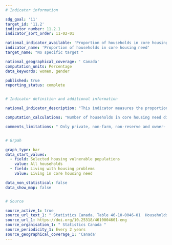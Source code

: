 ```yaml
---
# Indicator information

sdg_goal: '11'
target_id: '11.2'
indicator_number: 11.2.1
indicator_sort_order: 11-02-01

national_indicator_available: 'Proportion of households in core housing need'
indicator_name: 'Proportion of households in core housing need'
target_name: "No specific target "

national_geographical_coverage: ' Canada'
computation_units: Percentage
data_keywords: women, gender

published: true
reporting_status: complete


# Indicator definition and additional information

national_indicator_description: "This indicator measures the proportion of household that lives in core housing need."

computation_calculations: "Number of households in core housing need divided by all households for each category."

comments_limitations: " Only private, non-farm, non-reserve and owner- or renter-households with incomes greater than zero and shelter-cost-to-income ratios less than 100% are assessed for ‘core housing need.’ Non-family households with at least one maintainer aged 15 to 29 attending school are considered not to be in ‘core housing need’ regardless of their housing circumstances. Attending school is considered a transitional phase, and low incomes earned by student households are viewed as being a temporary condition."


# Grpah

graph_type: bar
data_start_values:
  - field: Selected housing vulnerable populations
    value: All households
  - field: Living with housing problems
    value: Living in core housing need

data_non_statistical: false
data_show_map: false


# Source

source_active_1: true
source_url_text_1: " Statistics Canada. Table 46-10-0046-01  Households living with housing problems, by selected housing-vulnerable populations and core housing need including adequacy, affordability and suitability standards"
source_url_1: https://doi.org/10.25318/4610004601-eng
source_organisation_1: " Statistics Canada "
source_periodicity_1: Every 2 years
source_geographical_coverage_1: 'Canada'
---
```


